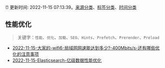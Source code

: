 :alarm_clock: 更新时间: 2022-11-15 07:13:39。[来源分类](../README.md)、[标签分类](../TAGS.md)、[时间分类](../TIMELINE.md)

## 性能优化


> 关键字：`性能`、`优化`、`加载`、`SEO`、`Hints`、`Prefetch`、`Prerender`、`Preload`



- [2022-11-15-大家的-wifi6-局域网网速能达到多少?-400Mbits/s-还有哪些优化的注意事项](https://www.v2ex.com/t/895367) 
- [2022-11-15-Elasticsearch-亿级数据性能优化](https://toutiao.io/k/01odw5a) 
